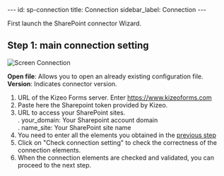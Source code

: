 <head>
    <meta name="robots" content="noindex">
</head>
---
id: sp-connection
title: Connection
sidebar_label: Connection
---

First launch the SharePoint connector Wizard.

## Step 1: main connection setting

![Screen Connection][connection-01]

**Open file**: Allows you to open an already existing configuration file.  
**Version**: Indicates connector version.

1. URL of the Kizeo Forms server. Enter <span style="color:#ABD33D">https://www.kizeoforms.com</span>
2. Paste here the Sharepoint token provided by Kizeo.
3. URL to access your SharePoint sites.  
   . your_domain: Your Sharepoint account domain  
   . name_site: Your SharePoint site name
4. You need to enter all the elements you obtained in the [previous step](sp-token.md)
5. Click on "Check connection setting" to check the correctness of the connection elements.
6. When the connection elements are checked and validated, you can proceed to the next step.

<!-- ************************** -->
<!-- ***** Pictures List ****** -->
<!-- ************************** -->

[connection-01]: /kizeo-forms-documentations/img/sp/en/connect-01.png
